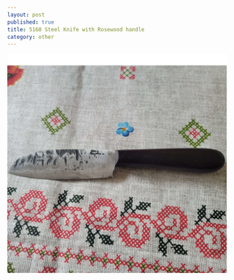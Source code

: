 ```yaml
---
layout: post
published: true
title: 5160 Steel Knife with Rosewood handle
category: other
---
```

![5160_knife_rosewood.jpg](/images/jewelry/other/5160_knife_rosewood.jpg)